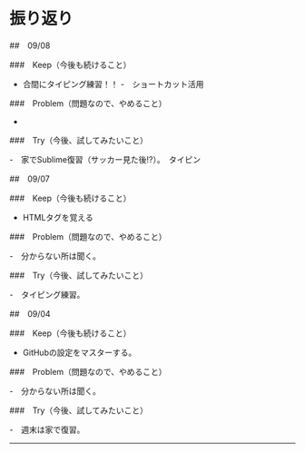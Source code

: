 # 振り返り

##　09/08

###　Keep（今後も続けること）

- 合間にタイピング練習！！
-　ショートカット活用

###　Problem（問題なので、やめること）

-

###　Try（今後、試してみたいこと）

-　家でSublime復習（サッカー見た後!?）。　タイピン


##　09/07

###　Keep（今後も続けること）

- HTMLタグを覚える

###　Problem（問題なので、やめること）

-　分からない所は聞く。

###　Try（今後、試してみたいこと）

-　タイピング練習。



##　09/04

###　Keep（今後も続けること）

- GitHubの設定をマスターする。

###　Problem（問題なので、やめること）

-　分からない所は聞く。

###　Try（今後、試してみたいこと）

-　週末は家で復習。

---
